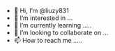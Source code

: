 - 👋 Hi, I’m @liuzy831
- 👀 I’m interested in ...
- 🌱 I’m currently learning .....
- 💞️ I’m looking to collaborate on ...
- 📫 How to reach me .....

<!---
liuzy831/liuzy831 is a ✨ special ✨ repository because its `README.md` (this file) appears on your GitHub profile.
You can click the Preview link to take a look at your changes.
--->
